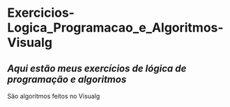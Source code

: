 # Exercicios-Logica_Programacao_e_Algoritmos-Visualg
## *Aqui estão meus exercícios de lógica de programação e algoritmos*
  São algoritmos feitos no Visualg
